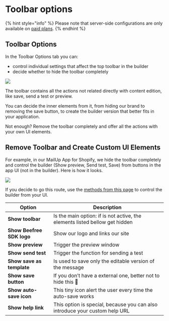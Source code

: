 # Toolbar options

{% hint style="info" %}
Please note that server-side configurations are only available on [paid plans](https://dam.beefree.io/pluginpricing).
{% endhint %}

## Toolbar Options

In the Toolbar Options tab you can:

* control individual settings that affect the top toolbar in the builder
* decide whether to hide the toolbar completely

![](http://docs.beefree.io/wp-content/uploads/2017/08/bee\_plugin\_app\_config\_toolbar.png)

The toolbar contains all the actions not related directly with content edition, like save, send a test or preview.

You can decide the inner elements from it, from hiding our brand to removing the save button, to create the builder version that better fits in your application.

Not enough? Remove the toolbar completely and offer all the actions with your own UI elements.

## Remove Toolbar and Create Custom UI Elements

For example, in our MailUp App for Shopify, we hide the toolbar completely and control the builder (Show preview, Send test, Save) from buttons in the app UI (not in the builder). Here is how it looks.

![](http://docs.beefree.io/wp-content/uploads/2017/08/bee\_plugin\_embedded\_shopify2.jpg)

If you decide to go this route, use the [methods from this page](../getting-started/installation/methods-and-events.md) to control the builder from your UI.

| Option                    | Description                                                                 |
| ------------------------- | --------------------------------------------------------------------------- |
| **Show toolbar**          | Is the main option: if is not active, the elements listed bellow get hidden |
| **Show Beefree SDK logo** | Show our logo and links our site                                            |
| **Show preview**          | Trigger the preview window                                                  |
| **Show send test**        | Trigger the function for sending a test                                     |
| **Show save as template** | Is used to save only the editable version of the message                    |
| **Show save button**      | If you don’t have a external one, better not to hide this 🙂                |
| **Show auto-save icon**   | This tiny icon alert the user every time the auto-save works                |
| **Show help link**        | This option is special, because you can also introduce your custom help URL |
